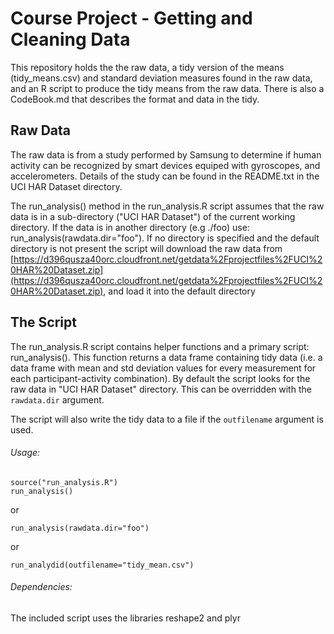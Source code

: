 #  Course Project - Getting and Cleaning Data

This repository holds the the raw data, a tidy version of the means (tidy_means.csv) and standard deviation measures found in the raw data, and an R script to produce the tidy means from the raw data.  There is also a CodeBook.md that describes the format and data in the tidy.

## Raw Data

The raw data is from a study performed by Samsung to determine if human activity can be recognized by smart devices equiped with gyroscopes, and accelerometers.  Details of the study can be found in the README.txt in the UCI HAR Dataset directory.  

The run_analysis() method in the run_analysis.R script assumes that the raw data is in a sub-directory ("UCI HAR Dataset") of the current working directory.  If the data is in another directory (e.g ./foo) use: run_analysis(rawdata.dir="foo"). If no directory is specified and the default directory is not present the script will download the raw data from [https://d396qusza40orc.cloudfront.net/getdata%2Fprojectfiles%2FUCI%20HAR%20Dataset.zip](https://d396qusza40orc.cloudfront.net/getdata%2Fprojectfiles%2FUCI%20HAR%20Dataset.zip), and load it into the default directory

## The Script

The run_analysis.R script contains helper functions and a primary script:  run_analysis().  This function returns a data frame containing tidy data (i.e. a data frame with mean and std deviation values for every measurement for each participant-activity combination).  By default the script looks for the raw data in "UCI HAR Dataset" directory.  This can be overridden with the `rawdata.dir` argument.  

The script will also write the tidy data to a file if the `outfilename` argument is used. 

###### Usage:

```
source("run_analysis.R")
run_analysis()
```
or 
```
run_analysis(rawdata.dir="foo")
```
or
```
run_analydid(outfilename="tidy_mean.csv")
```

###### Dependencies:
The included script uses the libraries reshape2 and plyr

